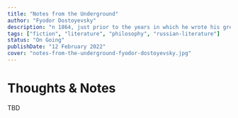 ```yaml
---
title: "Notes from the Underground"
author: "Fyodor Dostoyevsky"
description: "n 1864, just prior to the years in which he wrote his greatest novels — Crime and Punishment, The Idiot, The Possessed and The Brothers Karamazov — Fyodor Dostoyevsky (1821–1881) penned the darkly fascinating Notes from the Underground. Its nameless hero is a profoundly alienated individual in whose brooding self-analysis there is a search for the true and the good in a world of relative values and few absolutes."
tags: ["fiction", "literature", "philosophy", "russian-literature"]
status: "On Going"
publishDate: "12 February 2022"
cover: "notes-from-the-underground-fyodor-dostoyevsky.jpg"
---
```


# Thoughts & Notes

TBD
